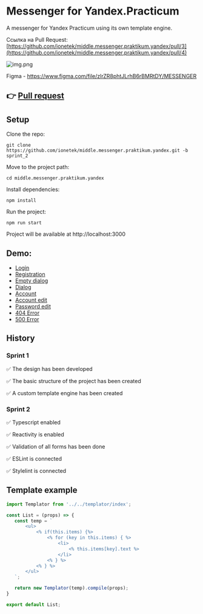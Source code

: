 Messenger for Yandex.Practicum
==============================

A messenger for Yandex Practicum using its own template engine.

Ссылка на Pull
Request: [https://github.com/ionetek/middle.messenger.praktikum.yandex/pull/3](https://github.com/ionetek/middle.messenger.praktikum.yandex/pull/4)

![img.png](https://oviland.ru/storage/messenger.png)

Figma - https://www.figma.com/file/zlrZR8phtJLrhB6rBMRtDY/MESSENGER

👉 [Pull request](https://github.com/ionetek/middle.messenger.praktikum.yandex/pull/4)
---
Setup
-----
Clone the repo:

    git clone https://github.com/ionetek/middle.messenger.praktikum.yandex.git -b sprint_2

Move to the project path:

    cd middle.messenger.praktikum.yandex

Install dependencies:

    npm install

Run the project:

    npm run start

Project will be available at http://localhost:3000

Demo:
-----

* [Login](https://statuesque-kringle-291216.netlify.app/)
* [Registration](https://statuesque-kringle-291216.netlify.app/registration.html)
* [Empty dialog](https://statuesque-kringle-291216.netlify.app/index.html)
* [Dialog](https://statuesque-kringle-291216.netlify.app/messages.html)
* [Account](https://statuesque-kringle-291216.netlify.app/account.html)
* [Account edit](https://statuesque-kringle-291216.netlify.app/account-edit.html)
* [Password edit](https://statuesque-kringle-291216.netlify.app/password-edit.html)
* [404 Error](https://statuesque-kringle-291216.netlify.app/404.html)
* [500 Error](https://statuesque-kringle-291216.netlify.app/500.html)

History
-----

### Sprint 1

✅ The design has been developed

✅ The basic structure of the project has been created

✅ A custom template engine has been created

### Sprint 2

✅ Typescript enabled

✅ Reactivity is enabled

✅ Validation of all forms has been done

✅ ESLint is connected

✅ Stylelint is connected

Template example
----------------

 ```jsx
import Templator from '../../templator/index';

const List = (props) => {
    const temp = `
        <ul>
            <% if(this.items) {%>
                <% for (key in this.items) { %>
                    <li>
                        <% this.items[key].text %>
                    </li>
                <% } %>
            <% } %>
        </ul>      
    `;

    return new Templator(temp).compile(props);
}

export default List;
```